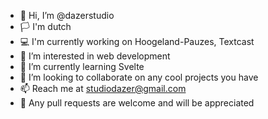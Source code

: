 - 👋 Hi, I’m @dazerstudio
- 🏳  I'm dutch
- 💻 I'm currently working on Hoogeland-Pauzes, Textcast
- 👀 I’m interested in web development
- 🌱 I’m currently learning Svelte
- 💞️ I’m looking to collaborate on any cool projects you have
- 📫 Reach me at studiodazer@gmail.com
- 📩 Any pull requests are welcome and will be appreciated
